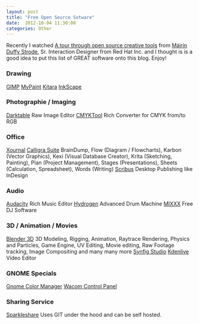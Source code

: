 ```yaml
---
layout: post
title: "Free Open Source Sotware"
date:  2012-10-04 11:30:00
categories: Other
---
```


Recently I watched [A tour through open source creative tools][1] from [Máirín Duffy Strode][2], Sr. Interaction Designer from Red Hat Inc. and I thought is is a good idea to put this list of GREAT software onto this blog. Enjoy!

### Drawing

[GIMP][3] 
[MyPaint][4] 
[Kitara][5] 
[InkScape][6]

### Photographie / Imaging

[Darktable][7] Raw Image Editor 
[CMYKTool][8] Rich Converter for CMYK from/to RGB

### Office

[Xournal][9] 
[Calligra Suite][10] BrainDump, Flow (Diagram / Flowcharts), Karbon (Vector Graphics), Kexi (Visual Database Creator), Krita (Sketching, Painting), Plan (Project Management), Stages (Presentations), Sheets (Calculation, Spreadsheet), Words (Writing) 
[Scribus][11] Desktop Publishing like InDesign

### Audio

[Audacity][12] Rich Music Editor 
[Hydrogen][13] Advanced Drum Machine 
[MIXXX][14] Free DJ Software

### 3D / Animation / Movies

[Blender 3D][15] 3D Modeling, Rigging, Animation, Raytrace Rendering, Physics and Particles, Game Engine, UV Editing, Movie editing, Raw Footage tracking, Image Compositing and many many more 
[Synfig Studio][16] 
[Kdenlive][17] Video Editor

### GNOME Specials

[Gnome Color Manager][18] 
[Wacom Control Panel][19]

### Sharing Service

[Sparkleshare][20] Uses GIT under the hood and can be self hosted.

 [1]: https://www.youtube.com/watch?v=pPULcjeYEqQ
 [2]: http://blog.linuxgrrl.com/
 [3]: http://www.gimp.org/
 [4]: http://mypaint.intilinux.com/
 [5]: http://krita.org/
 [6]: http://inkscape.org/
 [7]: http://www.darktable.org/
 [8]: http://www.blackfiveimaging.co.uk/index.php?article=02Software%2F05CMYKTool
 [9]: http://xournal.sourceforge.net/
 [10]: http://www.calligra.org/
 [11]: http://www.scribus.net/canvas/Scribus
 [12]: http://audacity.sourceforge.net/
 [13]: http://www.hydrogen-music.org/
 [14]: http://www.mixxx.org/
 [15]: http://www.blender.org/
 [16]: http://www.synfig.org/
 [17]: http://www.kdenlive.org/
 [18]: http://projects.gnome.org/gnome-color-manager/
 [19]: http://gnomefiles.org/content/show.php/Wacom+Control+Panel?content=104309
 [20]: http://sparkleshare.org/